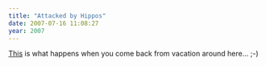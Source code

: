 ```yaml
---
title: "Attacked by Hippos"
date: 2007-07-16 11:08:27
year: 2007
---
```

<a href="http://www.youtube.com/watch?v=lwKM98fjQYs">This</a> is what happens when you come back from vacation around here... ;-)
